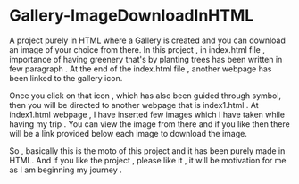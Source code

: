 # Gallery-ImageDownloadInHTML
A project purely in HTML where a Gallery is created and you can download an image of your choice from there. 
In this project , in index.html file , importance of having greenery that's by planting trees has been written in few paragraph . At the end of the index.html file , 
another webpage has been linked to the gallery icon.

Once you click on that icon , which has also been guided through symbol, then you will be directed to another webpage that is index1.html . At index1.html webpage , 
I have inserted few images which I have taken while having my trip . You can view the image from there and if you like then there will be a link provided below each image
to download the image.

So , basically this is the moto of this project and it has been purely made in HTML.
And if you like the project , please like it , it will be motivation for me as I am beginning my journey .
